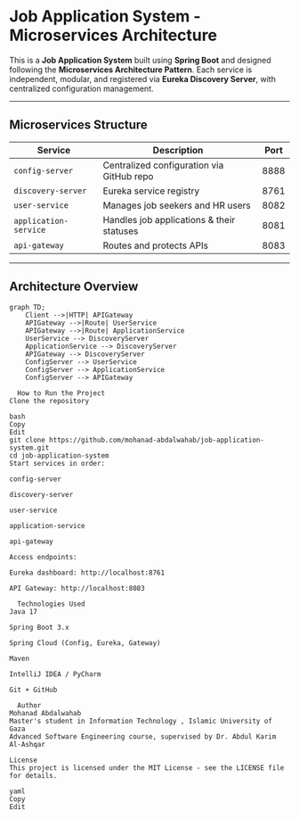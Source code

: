 #   Job Application System - Microservices Architecture

This is a **Job Application System** built using **Spring Boot** and designed following the **Microservices Architecture Pattern**. Each service is independent, modular, and registered via **Eureka Discovery Server**, with centralized configuration management.

---

##   Microservices Structure

| Service              | Description                                | Port  |
|----------------------|--------------------------------------------|--------|
| `config-server`      | Centralized configuration via GitHub repo  | 8888   |
| `discovery-server`   | Eureka service registry                    | 8761   |
| `user-service`       | Manages job seekers and HR users           | 8082   |
| `application-service`| Handles job applications & their statuses | 8081   |
| `api-gateway`        | Routes and protects APIs                   | 8083   |

---

##   Architecture Overview


```mermaid
graph TD;
    Client -->|HTTP| APIGateway
    APIGateway -->|Route| UserService
    APIGateway -->|Route| ApplicationService
    UserService --> DiscoveryServer
    ApplicationService --> DiscoveryServer
    APIGateway --> DiscoveryServer
    ConfigServer --> UserService
    ConfigServer --> ApplicationService
    ConfigServer --> APIGateway

  How to Run the Project
Clone the repository

bash
Copy
Edit
git clone https://github.com/mohanad-abdalwahab/job-application-system.git
cd job-application-system
Start services in order:

config-server

discovery-server

user-service

application-service

api-gateway

Access endpoints:

Eureka dashboard: http://localhost:8761

API Gateway: http://localhost:8083

  Technologies Used
Java 17

Spring Boot 3.x

Spring Cloud (Config, Eureka, Gateway)

Maven

IntelliJ IDEA / PyCharm

Git + GitHub

  Author
Mohanad Abdalwahab
Master's student in Information Technology , Islamic University of Gaza
Advanced Software Engineering course, supervised by Dr. Abdul Karim Al-Ashqar

License
This project is licensed under the MIT License - see the LICENSE file for details.

yaml
Copy
Edit
